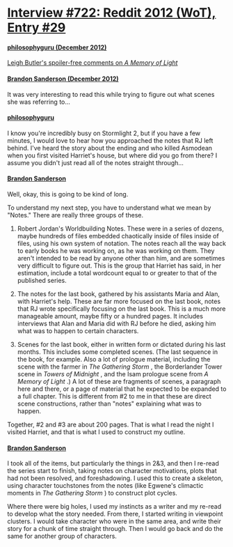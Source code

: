 # [Interview #722: Reddit 2012 (WoT), Entry #29](https://www.theoryland.com/intvmain.php?i=722#29)

#### [philosophyguru (December 2012)](http://www.reddit.com/r/WoT/comments/14ocrv/leigh_butlers_spoilerfree_comments_on_amol/)

[Leigh Butler's spoiler-free comments on
*A Memory of Light*](http://www.tor.com/blogs/2012/12/the-wheel-of-time-a-memory-of-light-spoiler-free-review)

#### [Brandon Sanderson (December 2012)](http://www.reddit.com/r/WoT/comments/14ocrv/leigh_butlers_spoilerfree_comments_on_amol/c7ezsas)

It was very interesting to read this while trying to figure out what scenes she was referring to...

#### [philosophyguru](http://www.reddit.com/r/WoT/comments/14ocrv/leigh_butlers_spoilerfree_comments_on_amol/c7f2i0a)

I know you're incredibly busy on Stormlight 2, but if you have a few minutes, I would love to hear how you approached the notes that RJ left behind. I've heard the story about the ending and who killed Asmodean when you first visited Harriet's house, but where did you go from there? I assume you didn't just read all of the notes straight through...

#### [Brandon Sanderson](http://www.reddit.com/r/WoT/comments/14ocrv/leigh_butlers_spoilerfree_comments_on_amol/c7fbqux)

Well, okay, this is going to be kind of long.

To understand my next step, you have to understand what we mean by "Notes." There are really three groups of these.

1) Robert Jordan's Worldbuilding Notes. These were in a series of dozens, maybe hundreds of files embedded chaotically inside of files inside of files, using his own system of notation. The notes reach all the way back to early books he was working on, as he was working on them. They aren't intended to be read by anyone other than him, and are sometimes very difficult to figure out. This is the group that Harriet has said, in her estimation, include a total wordcount equal to or greater to that of the published series.

2) The notes for the last book, gathered by his assistants Maria and Alan, with Harriet's help. These are far more focused on the last book, notes that RJ wrote specifically focusing on the last book. This is a much more manageable amount, maybe fifty or a hundred pages. It includes interviews that Alan and Maria did with RJ before he died, asking him what was to happen to certain characters.

3) Scenes for the last book, either in written form or dictated during his last months. This includes some completed scenes. (The last sequence in the book, for example. Also a lot of prologue material, including the scene with the farmer in
*The Gathering Storm*
, the Borderlander Tower scene in
*Towers of Midnight*
, and the Isam prologue scene from
*A Memory of Light*
.) A lot of these are fragments of scenes, a paragraph here and there, or a page of material that he expected to be expanded to a full chapter. This is different from #2 to me in that these are direct scene constructions, rather than "notes" explaining what was to happen.

Together, #2 and #3 are about 200 pages. That is what I read the night I visited Harriet, and that is what I used to construct my outline.

#### [Brandon Sanderson](http://www.reddit.com/r/WoT/comments/14ocrv/leigh_butlers_spoilerfree_comments_on_amol/c7fbsbu)

I took all of the items, but particularly the things in 2&3, and then I re-read the series start to finish, taking notes on character motivations, plots that had not been resolved, and foreshadowing. I used this to create a skeleton, using character touchstones from the notes (like Egwene's climactic moments in
*The Gathering Storm*
) to construct plot cycles.

Where there were big holes, I used my instincts as a writer and my re-read to develop what the story needed. From there, I started writing in viewpoint clusters. I would take character who were in the same area, and write their story for a chunk of time straight through. Then I would go back and do the same for another group of characters.

